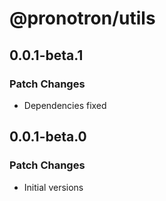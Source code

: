 # @pronotron/utils

## 0.0.1-beta.1

### Patch Changes

- Dependencies fixed

## 0.0.1-beta.0

### Patch Changes

- Initial versions

